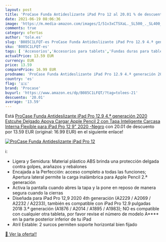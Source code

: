 ```yaml
---
layout: post
title: 'ProCase Funda Antideslizante iPad Pro 12 al 20.01 % de descuento'
date: 2021-06-19 08:06:36
image: 'https://m.media-amazon.com/images/I/51v3xCTSXaL._SL500_._SL400_.jpg'
comments: true
category: ofertas
author: 'tole.es'
slug: 'B085C1LFQT-es ProCase Funda Antideslizante iPad Pro 12.9 4.ª generación...'
sku: 'B085C1LFQT-es'
tags: [ 'Accesorios','Accesorios para tablets','Fundas duras para tablets','Fundas para tablets','Informática','apple','ipad','procase', ]
actualPrice: 13.59 EUR
currency: EUR
price: 13.59
comparePrice: 16.99 EUR
prodname: 'ProCase Funda Antideslizante iPad Pro 12.9 4.ª generación 2020  Estcuhe Delgado Apoya Cargar Apple Pencil 2  con Tapa Inteligente Carcasa Interna Flexible para iPad Pro 12 9" 2020 -Negro'
country: 'es'
flag: '🇪🇸'
brand: 'Procase'
buyurl: 'https://www.amazon.es/dp/B085C1LFQT/?tag=tolees-21'
descuento: '20.01'
average: '13.59'
---
```


Está [ProCase Funda Antideslizante iPad Pro 12.9 4.ª generación 2020  Estcuhe Delgado Apoya Cargar Apple Pencil 2  con Tapa Inteligente Carcasa Interna Flexible para iPad Pro 12 9" 2020 -Negro](https://www.amazon.es/dp/B085C1LFQT/?tag=tolees-21) con 20.01 de descuento por 13.59 EUR (original: 16.99 EUR) en el siguiente enlace!

[![ProCase Funda Antideslizante iPad Pro 12](https://m.media-amazon.com/images/I/51v3xCTSXaL._SL500_._SL400_.jpg)](https://www.amazon.es/dp/B085C1LFQT/?tag=tolees-21)

ℹ️:

- Ligera y Semidura: Material plástico ABS brinda una protección delgada contra golpes, arañazos y rebalones
- Encajada a la Perfección: acceso completo a todas las funciones; Apertura lateral permite la carga inalámbrica para Apple Pencil 2.ª generación
- Activa la pantalla cuando abres la tapa y la pone en reposo de manera segura cuando la cierras
- Diseñada para iPad Pro 12,9 2020 4th generación (A2229 / A2069 / A2232 / A2233), también es compatible con iPad Pro 12.9 pulgadas 2018 3.ª generación (A1876 / A2014 / A1895 / A1983); NO es compatible con cualquier otra tableta, por favor revise el número de modelo A**** en la parte posterior inferior de tu iPad
- Atril Estable: 2 surcos permiten soporte horizontal bien fijado

[🛒 Ver la oferta!!](https://www.amazon.es/dp/B085C1LFQT/?tag=tolees-21)
